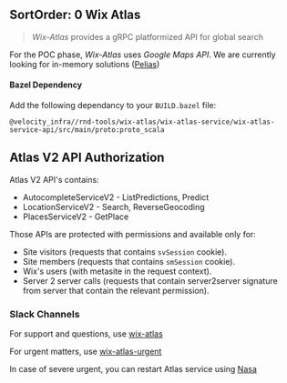 SortOrder: 0
Wix Atlas
------------------------------

> *Wix-Atlas* provides a gRPC platformized API for global search

For the POC phase, *Wix-Atlas* uses *Google Maps API*. We are currently looking for in-memory solutions ([Pelias](https://github.com/pelias/pelias))

#### Bazel Dependency

Add the following dependancy to your `BUILD.bazel` file:

```
@velocity_infra//rnd-tools/wix-atlas/wix-atlas-service/wix-atlas-service-api/src/main/proto:proto_scala
```

## Atlas V2 API Authorization
Atlas V2 API's contains:
* AutocompleteServiceV2 - ListPredictions, Predict
* LocationServiceV2 - Search, ReverseGeocoding
* PlacesServiceV2 - GetPlace

Those APIs are protected with permissions and available only for:
* Site visitors (requests that contains `svSession` cookie).
* Site members (requests that contains `smSession` cookie).
* Wix's users (with metasite in the request context).
* Server 2 server calls (requests that contain server2server signature from server that contain the relevant permission).

### Slack Channels

For support and questions, use [wix-atlas](https://wix.slack.com/archives/CQQGK1ALD)

For urgent matters, use [wix-atlas-urgent](https://wix.slack.com/archives/CTU8H0J12)

In case of severe urgent, you can restart Atlas service using [Nasa](https://www.wixnasa.com/?modal=restartService&artifact=com.wixpress.vi.wix-atlas-service-web)
